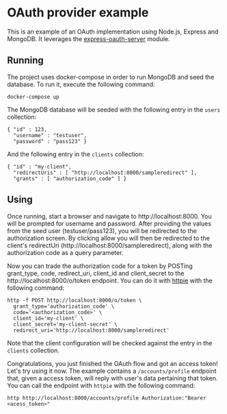 # OAuth provider example

This is an example of an OAuth implementation using Node.js, Express and MongoDB. It leverages the [express-oauth-server](https://github.com/oauthjs/express-oauth-server) module.

## Running

The project uses docker-compose in order to run MongoDB and seed the database. To run it, execute the following command:

`docker-compose up`

The MongoDB database will be seeded with the following entry in the `users` collection:

```
{ "id" : 123,
  "username" : "testuser", 
  "password" : "pass123" }
```

And the following entry in the `clients` collection:

```
{ "id" : "my-client", 
  "redirectUris" : [ "http://localhost:8000/sampleredirect" ], 
  "grants" : [ "authorization_code" ] }
```

## Using

Once running, start a browser and navigate to http://localhost:8000. You will be prompted for username and password. After providing the values from the seed user (testuser/pass123), you will be redirected to the authorization screen. By clicking allow you will then be redirected to the client's redirectUri (http://localhost:8000/sampleredirect), along with the authorization code as a query parameter.

Now you can trade the authorization code for a token by POSTing grant_type, code, redirect_uri, client_id and client_secret to the http://localhost:8000/o/token endpoint. You can do it with [httpie](https://httpie.org/) with the following command:

```
http -f POST http://localhost:8000/o/token \
  grant_type='authorization_code' \
  code='<authorization_code>' \
  client_id='my-client' \
  client_secret='my-client-secret' \
  redirect_uri='http://localhost:8000/sampleredirect'
```

Note that the client configuration will be checked against the entry in the `clients` collection. 

Congratulations, you just finished the OAuth flow and got an access token! Let's try using it now. The example contains a `/accounts/profile` endpoint that, given a access token, will reply with user's data pertaining that token. You can call the endpoint with `httpie` with the following command:

```
http http://localhost:8000/accounts/profile Authorization:"Bearer <acess_token>"
```
